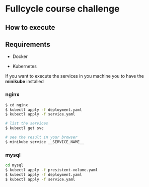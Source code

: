 # Fullcycle course challenge 

## How to execute

## Requirements

- Docker

- Kubernetes

If you want to execute the services in you machine you to have the **minikube** installed 

### nginx 

```bash
$ cd nginx 
$ kubectl apply -f deployment.yaml 
$ kubectl apply -f service.yaml

# list the services
$ kubectl get svc 

# see the result in your browser
$ minikube service __SERVICE_NAME__
```

### mysql
```bash 
cd mysql
$ kubectl apply -f presistent-volume.yaml
$ kubectl apply -f deployment.yaml 
$ kubectl apply -f service.yaml
```